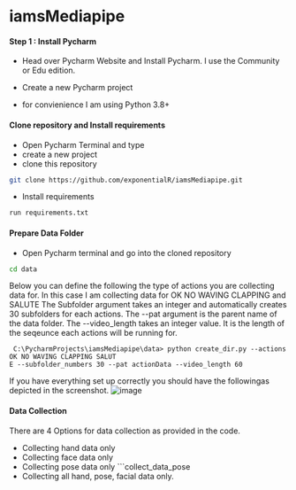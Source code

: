 # iamsMediapipe

#### Step 1 : Install Pycharm
- Head over Pycharm Website and Install Pycharm. I use the Community or Edu edition.

- Create a new Pycharm project

- for convienience I am using Python 3.8+ 

#### Clone repository and Install requirements 
- Open Pycharm Terminal and type 
- create a new project
- clone this repository 
```bash
git clone https://github.com/exponentialR/iamsMediapipe.git
```
- Install requirements
```bash
run requirements.txt
```

#### Prepare Data Folder
- Open Pycharm terminal and go into the cloned repository 
```bash 
cd data 
```
Below you can define the following the type of actions you are collecting data for. In this case I am collecting data for OK NO WAVING CLAPPING and SALUTE
The Subfolder argument takes an integer and automatically creates 30 subfolders for each actions.
The --pat argument is the parent name of the data folder.
The --video_length takes an integer value. It is the length of the seqeunce each actions will be running for.

```
 C:\PycharmProjects\iamsMediapipe\data> python create_dir.py --actions OK NO WAVING CLAPPING SALUT
E --subfolder_numbers 30 --pat actionData --video_length 60
```
If you have everything set up correctly you should have the followingas depicted in the screenshot.
![image](https://user-images.githubusercontent.com/73752977/142783752-a922de1f-790f-409c-8480-21ab3ceda92f.png)

#### Data Collection
There are 4 Options for data collection as provided in the code.
- Collecting hand data only 
- Collecting face data only 
- Collecting pose data only ```collect_data_pose
- Collecting all hand, pose, facial data only.



